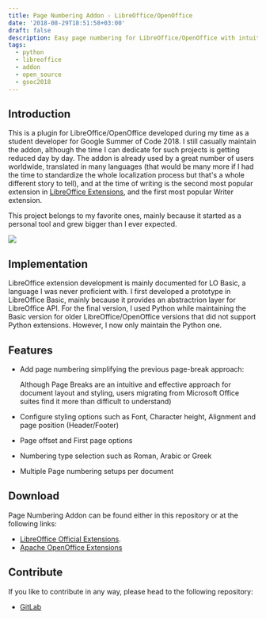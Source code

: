 ```yaml
---
title: Page Numbering Addon - LibreOffice/OpenOffice
date: '2018-08-29T18:51:58+03:00'
draft: false
description: Easy page numbering for LibreOffice/OpenOffice with intuitive user interface.
tags:
  - python
  - libreoffice
  - addon
  - open_source
  - gsoc2018
---
```

## Introduction

This is a plugin for LibreOffice/OpenOffice developed during my time as a student developer for Google Summer of Code 2018. I still casually maintain the addon, although the time I can dedicate for such projects is getting reduced day by day. The addon is already used by a great number of users worldwide, translated in many languages (that would be many more if I had the time to standardize the whole localization process but that's a whole different story to tell), and at the time of writing is the second most popular extension in [LibreOffice Extensions](https://extensions.libreoffice.org/extensions), and the first most popular Writer extension.

This project belongs to my favorite ones, mainly because it started as a personal tool and grew bigger than I ever expected.

![](https://extensions.libreoffice.org/extensions/page-numbering-addon/@@images/screenshot/large)


## Implementation

LibreOffice extension development is mainly documented for LO Basic, a language I was never proficient with. I first developed a prototype in LibreOffice Basic, mainly because it provides an abstractrion layer for LibreOffice API. For the final version, I used Python while maintaining the Basic version for older LibreOffice/OpenOffice versions that did not support Python extensions. However, I now only maintain the Python one.

## Features

* Add page numbering simplifying the previous page-break approach:
 
  Although Page Breaks are an intuitive and effective approach for document layout and styling, users migrating from Microsoft Office suites find it more than difficult to understand)

* Configure styling options such as Font, Character height, Alignment and page position (Header/Footer)

* Page offset and First page options

* Numbering type selection such as Roman, Arabic or Greek

* Multiple Page numbering setups per document

## Download

Page Numbering Addon can be found either in this repository or at the following links:

* [LibreOffice Official Extensions](https://extensions.libreoffice.org/extensions/page-numbering-addon).
* [Apache OpenOffice Extensions](https://extensions.openoffice.org/en/project/page-numbering-addon)

## Contribute

If you like to contribute in any way, please head to the following repository:

* [GitLab](https://gitlab.com/lo_extensions/lo-page-numbering)
